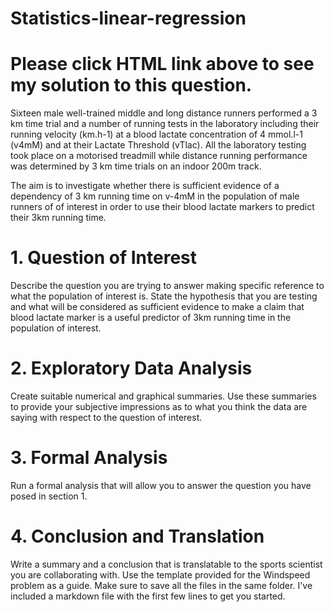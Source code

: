 # Statistics-linear-regression

# Please click HTML link above to see my solution to this question.


Sixteen male well-trained middle and long distance runners performed a 3 km time trial and a number of running tests in the laboratory including their running velocity (km.h-1) at a blood lactate concentration of 4 mmol.l-1 (v4mM) and at their Lactate Threshold (vTlac). All the laboratory testing took place on a motorised treadmill while distance running performance was determined by 3 km time trials on an indoor 200m track.


The aim is to investigate whether there is sufficient evidence of a dependency of 3 km running time on v-4mM in the population of male runners of of interest in order to use their blood lactate markers to predict their 3km running time.

# 1. Question of Interest
Describe the question you are trying to answer making specific reference to what the population of interest is.  State the hypothesis that you are testing and what will be considered as sufficient evidence to make a claim that blood lactate marker is a useful predictor of 3km running time in the population of interest. 

# 2. Exploratory Data Analysis
Create suitable numerical and graphical summaries.  Use these summaries to provide your subjective impressions as to what you think the data are saying with respect to the question of interest.

# 3. Formal Analysis
Run a formal analysis that will allow you to answer the question you have posed in section 1.

# 4. Conclusion and Translation
Write a summary and a conclusion that is translatable to the sports scientist you are collaborating with.
Use the template provided for the Windspeed problem as a guide.  Make sure to save all the files in the same folder.  I've included a markdown file with the first few lines to get you started.


 
